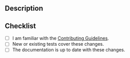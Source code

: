## Description
<!-- Provide a standalone description of changes in this PR. -->
<!-- Reference any issues closed by this PR with "closes #1234". -->
<!-- Note: The pull request title will be included in the CHANGELOG. -->

## Checklist
- [ ] I am familiar with the [Contributing Guidelines](https://github.com/rapidsai/rapids-repo-template/blob/HEAD/CONTRIBUTING.md).
- [ ] New or existing tests cover these changes.
- [ ] The documentation is up to date with these changes.
